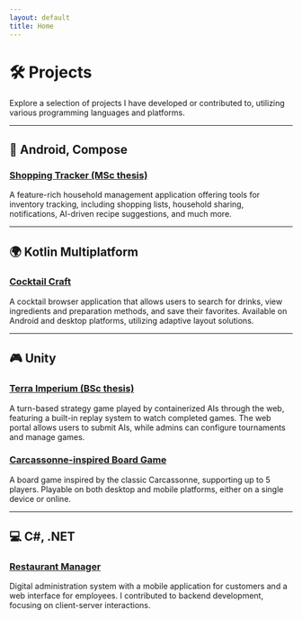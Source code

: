 ```yaml
---
layout: default
title: Home
---
```


# 🛠 Projects

Explore a selection of projects I have developed or contributed to, utilizing various programming languages and platforms.

---

## 📱 Android, Compose

### [Shopping Tracker (MSc thesis)](/pages/shopping_tracker.html)

A feature-rich household management application offering tools for inventory tracking,
including shopping lists, household sharing, notifications, AI-driven recipe suggestions, and much more.

---

## 🌍 Kotlin Multiplatform

### [Cocktail Craft](/pages/cocktail_craft.html)

A cocktail browser application that allows users to search for drinks,
view ingredients and preparation methods, and save their favorites.
Available on Android and desktop platforms, utilizing adaptive layout solutions.

---

## 🎮 Unity

### [Terra Imperium (BSc thesis)](/pages/terra_imperium.html)

A turn-based strategy game played by containerized AIs through the web,
featuring a built-in replay system to watch completed games.
The web portal allows users to submit AIs, while admins can configure tournaments and manage games.

### [Carcassonne-inspired Board Game](/pages/board_game.html)

A board game inspired by the classic Carcassonne, supporting up to 5 players.
Playable on both desktop and mobile platforms, either on a single device or online.

---

## 💻 C#, .NET

### [Restaurant Manager](/pages/restaurant_manager.html)

Digital administration system with a mobile application for customers
and a web interface for employees. I contributed to backend
development, focusing on client-server interactions.
